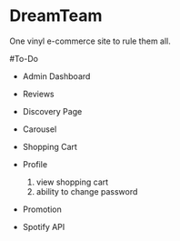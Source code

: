 # DreamTeam
One vinyl e-commerce site to rule them all.

#To-Do
  - Admin Dashboard			

  - Reviews	 				

  - Discovery Page			

  - Carousel 				

  - Shopping Cart			

  - Profile					
  	1) view shopping cart
  	2) ability to change password

  - Promotion 				
  
  - Spotify API				
   
